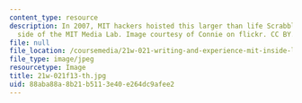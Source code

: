 ```yaml
---
content_type: resource
description: In 2007, MIT hackers hoisted this larger than life Scrabble game to the
  side of the MIT Media Lab. Image courtesy of Connie on flickr. CC BY.
file: null
file_location: /coursemedia/21w-021-writing-and-experience-mit-inside-live-fall-2013/88aba88a8b21b5113e40e264dc9afee2_21w-021f13-th.jpg
file_type: image/jpeg
resourcetype: Image
title: 21w-021f13-th.jpg
uid: 88aba88a-8b21-b511-3e40-e264dc9afee2
---
```

